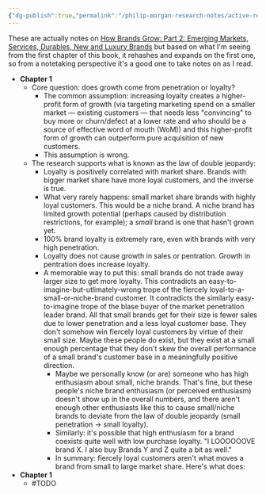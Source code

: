 ```yaml
---
{"dg-publish":true,"permalink":"/philip-morgan-research-notes/active-research/marketing/marketing-for-commodities/how-brands-grow-notes/"}
---
```


These are actually notes on [How Brands Grow: Part 2: Emerging Markets, Services, Durables, New and Luxury Brands](https://smile.amazon.com/How-Brands-Grow-Emerging-Services/dp/0195596269) but based on what I'm seeing from the first chapter of this book, it rehashes and expands on the first one, so from a notetaking perspective it's a good one to take notes on as I read.

- **Chapter 1**
	- Core question: does growth come from penetration or loyalty?
		- The common assumption: increasing loyalty creates a higher-profit form of growth (via targeting marketing spend on a smaller market — existing customers — that needs less "convincing" to buy more or churn/defect at a lower rate and who should be a source of effective word of mouth (WoM)) and this higher-profit form of growth can outperform pure acquisition of new customers.
		- This assumption is wrong.
	- The research supports what is known as the law of double jeopardy:
		- Loyalty is positively correlated with market share. Brands with bigger market share have more loyal customers, and the inverse is true.
		- What very rarely happens: small market share brands with highly loyal customers. This would be a niche brand. A niche brand has limited growth potential (perhaps caused by distribution restrictions, for example); a *small* brand is one that hasn't grown yet.
		- 100% brand loyalty is extremely rare, even with brands with very high penetration.
		- Loyalty does not cause growth in sales or pentration. Growth in pentration does increase loyalty.
		- A memorable way to put this: small brands do not trade away larger size to get more loyalty. This contradicts an easy-to-imagine-but-utlimately-wrong trope of the fiercely loyal-to-a-small-or-niche-brand customer. It contradicts the similarly easy-to-imagine trope of the blase buyer of the market penetration leader brand. All that small brands get for their size is fewer sales due to lower penetration and a less loyal customer base. They don't somehow win fiercely loyal customers by virtue of their small size. Maybe these people do exist, but they exist at a small enough percentage that they don't skew the overall performance of a small brand's customer base in a meaningfully positive direction.
			- Maybe we personally know (or are) someone who has high enthusiasm about small, niche brands. That's fine, but these people's niche brand enthusiasm (or perceived enthusiasm) doesn't show up in the overall numbers, and there aren't enough other enthusiasts like this to cause small/niche brands to deviate from the law of double jeopardy (small penetration -> small loyalty).
			- Similarly: it's possible that high enthusiasm for a brand coexists quite well with low purchase loyalty. "I LOOOOOOVE brand X. I also buy Brands Y and Z quite a bit as well."
			- In summary: fiercely loyal customers aren't what moves a brand from small to large market share. Here's what does:
- **Chapter 1**
	- #TODO 